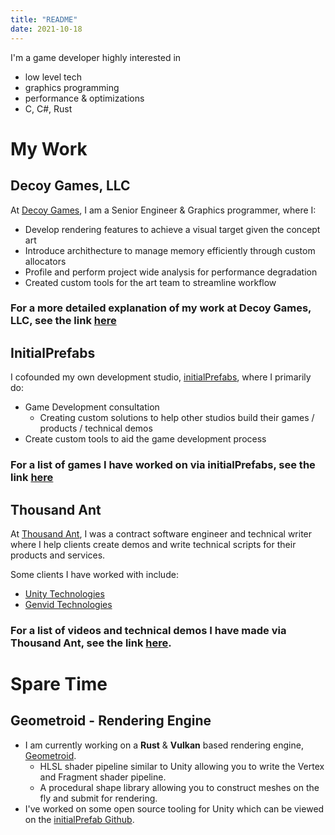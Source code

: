 ```yaml
---
title: "README"
date: 2021-10-18
---
```


I'm a game developer highly interested in 

* low level tech
* graphics programming 
* performance & optimizations
* C, C#, Rust

# My Work

## Decoy Games, LLC
At [Decoy Games](https://www.decoygames.com/), I am a Senior Engineer & Graphics programmer, where I:
* Develop rendering features to achieve a visual target given the concept art
* Introduce archithecture to manage memory efficiently through custom allocators
* Profile and perform project wide analysis for performance degradation
* Created custom tools for the art team to streamline workflow

### For a more detailed explanation of my work at Decoy Games, LLC, see the link [here](post/decoygames)

## InitialPrefabs
I cofounded my own development studio, [initialPrefabs](https://initialprefabs.com), where I 
primarily do:

* Game Development consultation
  * Creating custom solutions to help other studios build their games / products / technical demos
* Create custom tools to aid the game development process

### For a list of games I have worked on via initialPrefabs, see the link [here](post/initialprefabs)

## Thousand Ant
At [Thousand Ant](http://thousandant.com), I was a contract software engineer and technical writer 
where I help clients create demos and write technical scripts for their products and services.

Some clients I have worked with include:

* [Unity Technologies](https://unity3d.com/)
* [Genvid Technologies](https://www.genvidtech.com/)

### For a list of videos and technical demos I have made via Thousand Ant, see the link [here](post/thousand-ant).

# Spare Time

## Geometroid - Rendering Engine
* I am currently working on a **Rust** & **Vulkan** based rendering engine, [Geometroid](https://github.com/psuong/geometroid/tree/feature/hlsl-pipeline).
    * HLSL shader pipeline similar to Unity allowing you to write the Vertex and Fragment shader pipeline.
    * A procedural shape library allowing you to construct meshes on the fly and submit for rendering.
* I've worked on some open source tooling for Unity which can be viewed on the [initialPrefab Github](https://github.com/InitialPrefabs).
